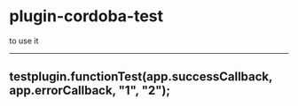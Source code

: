 # plugin-cordoba-test

to use it 

---
testplugin.functionTest(app.successCallback, app.errorCallback, "1", "2");
---
